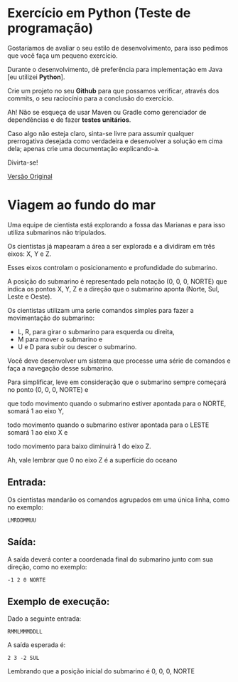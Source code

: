 # Exercício em Python (Teste de programação)

Gostaríamos de avaliar o seu estilo de desenvolvimento, para isso pedimos que você faça um pequeno exercício.

Durante o desenvolvimento, dê preferência para implementação em Java [eu utilizei __Python__].

Crie um projeto no seu __Github__ para que possamos verificar, através dos commits, o seu raciocínio para a conclusão do exercício.

Ah! Não se esqueça de usar Maven ou Gradle como gerenciador de dependências e de fazer __testes unitários__.

Caso algo não esteja claro, sinta-se livre para assumir qualquer prerrogativa desejada como verdadeira e
desenvolver a solução em cima dela; apenas crie uma documentação explicando-a.

Divirta-se!

[Versão Original](https://github.com/buscape-company/exercicios/tree/master/java)


# Viagem ao fundo do mar

Uma equipe de cientista está explorando a fossa das Marianas e para isso utiliza submarinos não tripulados.

Os cientistas já mapearam a área a ser explorada e a dividiram em três eixos: X, Y e Z.

Esses eixos controlam o posicionamento e profundidade do submarino.

A posição do submarino é representado pela notação (0, 0, 0, NORTE) que indica os pontos X, Y, Z e
a direção que o submarino aponta (Norte, Sul, Leste e Oeste).

Os cientistas utilizam uma serie comandos simples para fazer a movimentação do submarino:

+ L, R, para girar o submarino para esquerda ou direita,
+ M para mover o submarino e
+ U e D para subir ou descer o submarino.

Você deve desenvolver um sistema que processe uma série de comandos e faça a navegação desse submarino.

Para simplificar, leve em consideração que o submarino sempre começará no ponto (0, 0, 0, NORTE) e

que todo movimento quando o submarino estiver apontada para o NORTE, somará 1 ao eixo Y,

todo movimento quando o submarino estiver apontada para o LESTE somará 1 ao eixo X e

todo movimento para baixo diminuirá 1 do eixo Z.

Ah, vale lembrar que 0 no eixo Z é a superfície do oceano


## Entrada:

Os cientistas mandarão os comandos agrupados em uma única linha, como no exemplo:

```
LMRDDMMUU
```


## Saída:

A saída deverá conter a coordenada final do submarino junto com sua direção, como no exemplo:

```
-1 2 0 NORTE
```


## Exemplo de execução:


Dado a seguinte entrada:

```
RMMLMMMDDLL
```

A saída esperada é:

```
2 3 -2 SUL
```

Lembrando que a posição inicial do submarino é 0, 0, 0, NORTE
